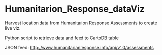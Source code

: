 # Humanitarion_Response_dataViz
Harvest location data from Humanitarion Response Assessments to create live viz.


Python script to retrieve data and feed to CartoDB table

JSON feed: http://www.humanitarianresponse.info/api/v1.0/assessments
